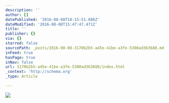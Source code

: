 ```yaml
---
description: ''
author: []
datePublished: '2016-08-08T18:15:51.886Z'
dateModified: '2016-08-08T15:47:47.471Z'
title: ''
publisher: {}
via: {}
starred: false
sourcePath: _posts/2016-08-08-3170b2b5-a45e-41be-a3fe-5300ad363688.md
inFeed: true
hasPage: true
inNav: false
url: 3170b2b5-a45e-41be-a3fe-5300ad363688/index.html
_context: 'http://schema.org'
_type: Article

---
```

![](https://the-grid-user-content.s3-us-west-2.amazonaws.com/a883571c-380b-4b42-ab52-75195c2d153c.jpg)